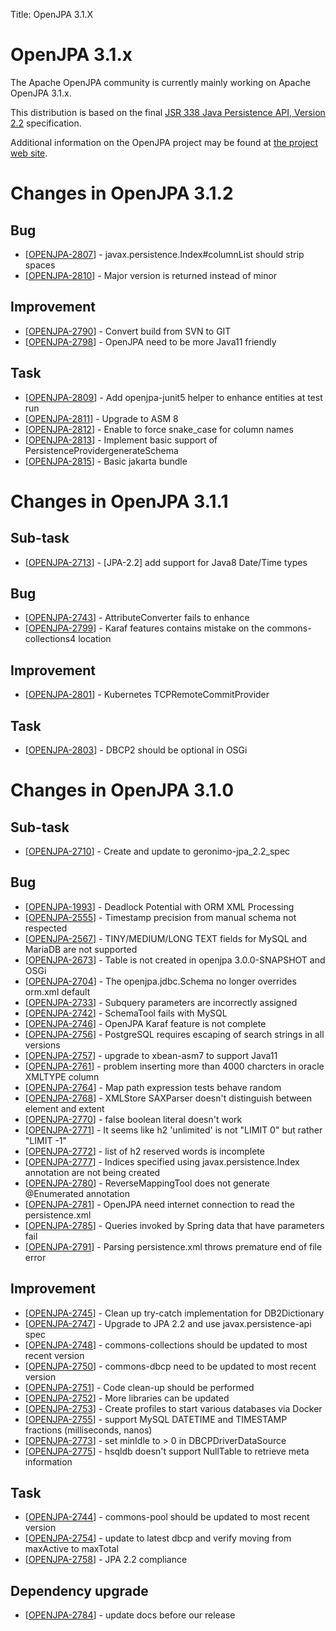 Title: OpenJPA 3.1.X

# OpenJPA 3.1.x

The Apache OpenJPA community is currently mainly working on Apache OpenJPA 3.1.x.

This distribution is based on the final [JSR 338 Java Persistence API, Version 2.2](http://jcp.org/en/jsr/detail?id=338) specification.

Additional information on the OpenJPA project may be found at [the project web site](http://openjpa.apache.org).

# Changes in OpenJPA 3.1.2


<h2>        Bug
</h2>
<ul>
<li>[<a href='https://issues.apache.org/jira/browse/OPENJPA-2807'>OPENJPA-2807</a>] -         javax.persistence.Index#columnList should strip spaces
</li>
<li>[<a href='https://issues.apache.org/jira/browse/OPENJPA-2810'>OPENJPA-2810</a>] -         Major version is returned instead of minor
</li>
</ul>

<h2>        Improvement
</h2>
<ul>
<li>[<a href='https://issues.apache.org/jira/browse/OPENJPA-2790'>OPENJPA-2790</a>] -         Convert build from SVN to GIT
</li>
<li>[<a href='https://issues.apache.org/jira/browse/OPENJPA-2798'>OPENJPA-2798</a>] -         OpenJPA need to be more Java11 friendly
</li>
</ul>

<h2>        Task
</h2>
<ul>
<li>[<a href='https://issues.apache.org/jira/browse/OPENJPA-2809'>OPENJPA-2809</a>] -         Add openjpa-junit5 helper to enhance entities at test run
</li>
<li>[<a href='https://issues.apache.org/jira/browse/OPENJPA-2811'>OPENJPA-2811</a>] -         Upgrade to ASM 8
</li>
<li>[<a href='https://issues.apache.org/jira/browse/OPENJPA-2812'>OPENJPA-2812</a>] -         Enable to force snake_case for column names
</li>
<li>[<a href='https://issues.apache.org/jira/browse/OPENJPA-2813'>OPENJPA-2813</a>] -         Implement basic support of PersistenceProvidergenerateSchema
</li>
<li>[<a href='https://issues.apache.org/jira/browse/OPENJPA-2815'>OPENJPA-2815</a>] -         Basic jakarta bundle
</li>
</ul>


# Changes in OpenJPA 3.1.1


<h2>        Sub-task
</h2>
<ul>
<li>[<a href='https://issues.apache.org/jira/browse/OPENJPA-2713'>OPENJPA-2713</a>] -         [JPA-2.2] add support for Java8 Date/Time types
</li>
</ul>

<h2>        Bug
</h2>
<ul>
<li>[<a href='https://issues.apache.org/jira/browse/OPENJPA-2743'>OPENJPA-2743</a>] -         AttributeConverter fails to enhance
</li>
<li>[<a href='https://issues.apache.org/jira/browse/OPENJPA-2799'>OPENJPA-2799</a>] -         Karaf features contains mistake on the commons-collections4 location
</li>
</ul>

<h2>        Improvement
</h2>
<ul>
<li>[<a href='https://issues.apache.org/jira/browse/OPENJPA-2801'>OPENJPA-2801</a>] -         Kubernetes TCPRemoteCommitProvider
</li>
</ul>

<h2>        Task
</h2>
<ul>
<li>[<a href='https://issues.apache.org/jira/browse/OPENJPA-2803'>OPENJPA-2803</a>] -         DBCP2 should be optional in OSGi
</li>
</ul>

# Changes in OpenJPA 3.1.0


<h2>        Sub-task
</h2>
<ul>
<li>[<a href='https://issues.apache.org/jira/browse/OPENJPA-2710'>OPENJPA-2710</a>] -         Create and update to geronimo-jpa_2.2_spec
</li>
</ul>
        
<h2>        Bug
</h2>
<ul>
<li>[<a href='https://issues.apache.org/jira/browse/OPENJPA-1993'>OPENJPA-1993</a>] -         Deadlock Potential with ORM XML Processing
</li>
<li>[<a href='https://issues.apache.org/jira/browse/OPENJPA-2555'>OPENJPA-2555</a>] -         Timestamp precision from manual schema not respected
</li>
<li>[<a href='https://issues.apache.org/jira/browse/OPENJPA-2567'>OPENJPA-2567</a>] -         TINY/MEDIUM/LONG TEXT fields for MySQL and MariaDB are not supported
</li>
<li>[<a href='https://issues.apache.org/jira/browse/OPENJPA-2673'>OPENJPA-2673</a>] -         Table is not created in openjpa 3.0.0-SNAPSHOT and OSGi
</li>
<li>[<a href='https://issues.apache.org/jira/browse/OPENJPA-2704'>OPENJPA-2704</a>] -         The openjpa.jdbc.Schema no longer overrides orm.xml default
</li>
<li>[<a href='https://issues.apache.org/jira/browse/OPENJPA-2733'>OPENJPA-2733</a>] -         Subquery parameters are incorrectly assigned
</li>
<li>[<a href='https://issues.apache.org/jira/browse/OPENJPA-2742'>OPENJPA-2742</a>] -         SchemaTool fails with MySQL
</li>
<li>[<a href='https://issues.apache.org/jira/browse/OPENJPA-2746'>OPENJPA-2746</a>] -         OpenJPA Karaf feature is not complete
</li>
<li>[<a href='https://issues.apache.org/jira/browse/OPENJPA-2756'>OPENJPA-2756</a>] -         PostgreSQL requires escaping of search strings in all versions
</li>
<li>[<a href='https://issues.apache.org/jira/browse/OPENJPA-2757'>OPENJPA-2757</a>] -         upgrade to xbean-asm7 to support Java11
</li>
<li>[<a href='https://issues.apache.org/jira/browse/OPENJPA-2761'>OPENJPA-2761</a>] -         problem inserting more than 4000 charcters in oracle XMLTYPE column
</li>
<li>[<a href='https://issues.apache.org/jira/browse/OPENJPA-2764'>OPENJPA-2764</a>] -         Map path expression tests behave random
</li>
<li>[<a href='https://issues.apache.org/jira/browse/OPENJPA-2768'>OPENJPA-2768</a>] -         XMLStore SAXParser doesn&#39;t distinguish between element and extent
</li>
<li>[<a href='https://issues.apache.org/jira/browse/OPENJPA-2770'>OPENJPA-2770</a>] -         false boolean literal doesn&#39;t work
</li>
<li>[<a href='https://issues.apache.org/jira/browse/OPENJPA-2771'>OPENJPA-2771</a>] -         It seems like h2 &#39;unlimited&#39; is not &quot;LIMIT 0&quot; but rather &quot;LIMIT -1&quot;
</li>
<li>[<a href='https://issues.apache.org/jira/browse/OPENJPA-2772'>OPENJPA-2772</a>] -         list of h2 reserved words is incomplete
</li>
<li>[<a href='https://issues.apache.org/jira/browse/OPENJPA-2777'>OPENJPA-2777</a>] -         Indices specified using javax.persistence.Index annotation are not being created
</li>
<li>[<a href='https://issues.apache.org/jira/browse/OPENJPA-2780'>OPENJPA-2780</a>] -         ReverseMappingTool does not generate @Enumerated annotation
</li>
<li>[<a href='https://issues.apache.org/jira/browse/OPENJPA-2781'>OPENJPA-2781</a>] -         OpenJPA need internet connection to read the persistence.xml
</li>
<li>[<a href='https://issues.apache.org/jira/browse/OPENJPA-2785'>OPENJPA-2785</a>] -         Queries invoked by Spring data that have parameters fail
</li>
<li>[<a href='https://issues.apache.org/jira/browse/OPENJPA-2791'>OPENJPA-2791</a>] -         Parsing persistence.xml throws premature end of file error
</li>
</ul>
                
<h2>        Improvement
</h2>
<ul>
<li>[<a href='https://issues.apache.org/jira/browse/OPENJPA-2745'>OPENJPA-2745</a>] -         Clean up try-catch implementation for DB2Dictionary
</li>
<li>[<a href='https://issues.apache.org/jira/browse/OPENJPA-2747'>OPENJPA-2747</a>] -         Upgrade to JPA 2.2 and use javax.persistence-api spec
</li>
<li>[<a href='https://issues.apache.org/jira/browse/OPENJPA-2748'>OPENJPA-2748</a>] -         commons-collections should be updated to most recent version
</li>
<li>[<a href='https://issues.apache.org/jira/browse/OPENJPA-2750'>OPENJPA-2750</a>] -         commons-dbcp need to be updated to most recent version
</li>
<li>[<a href='https://issues.apache.org/jira/browse/OPENJPA-2751'>OPENJPA-2751</a>] -         Code clean-up should be performed
</li>
<li>[<a href='https://issues.apache.org/jira/browse/OPENJPA-2752'>OPENJPA-2752</a>] -         More libraries can be updated
</li>
<li>[<a href='https://issues.apache.org/jira/browse/OPENJPA-2753'>OPENJPA-2753</a>] -         Create profiles to start various databases via Docker
</li>
<li>[<a href='https://issues.apache.org/jira/browse/OPENJPA-2755'>OPENJPA-2755</a>] -         support MySQL DATETIME and TIMESTAMP fractions (milliseconds, nanos)
</li>
<li>[<a href='https://issues.apache.org/jira/browse/OPENJPA-2773'>OPENJPA-2773</a>] -         set minIdle to &gt; 0 in DBCPDriverDataSource
</li>
<li>[<a href='https://issues.apache.org/jira/browse/OPENJPA-2775'>OPENJPA-2775</a>] -         hsqldb doesn&#39;t support NullTable to retrieve meta information
</li>
</ul>
            
<h2>        Task
</h2>
<ul>
<li>[<a href='https://issues.apache.org/jira/browse/OPENJPA-2744'>OPENJPA-2744</a>] -         commons-pool should be updated to most recent version
</li>
<li>[<a href='https://issues.apache.org/jira/browse/OPENJPA-2754'>OPENJPA-2754</a>] -         update to latest dbcp and verify moving from maxActive to maxTotal
</li>
<li>[<a href='https://issues.apache.org/jira/browse/OPENJPA-2758'>OPENJPA-2758</a>] -         JPA 2.2 compliance
</li>
</ul>
                                                        
<h2>        Dependency upgrade
</h2>
<ul>
<li>[<a href='https://issues.apache.org/jira/browse/OPENJPA-2784'>OPENJPA-2784</a>] -         update docs before our release
</li>
</ul>